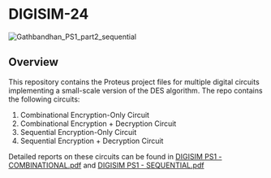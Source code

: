 # DIGISIM-24
![Gathbandhan_PS1_part2_sequential](https://github.com/user-attachments/assets/4302b16d-e7d5-4208-87b1-269111d81204)

## Overview
This repository contains the Proteus project files for multiple digital circuits implementing a small-scale version of the DES algorithm.
The repo contains the following circuits:

1. Combinational Encryption-Only Circuit
2. Combinational Encryption + Decryption Circuit
3. Sequential Encryption-Only Circuit
4. Sequential Encryption + Decryption Circuit

Detailed reports on these circuits can be found in [DIGISIM PS1 - COMBINATIONAL.pdf](https://github.com/bhuvnesh-agg/DIGISIM-24/blob/main/PS1_DES_Enryption/DIGISIM%20PS1%20-%20COMBINATIONAL.pdf) and [DIGISIM PS1 - SEQUENTIAL.pdf](https://github.com/bhuvnesh-agg/DIGISIM-24/blob/main/PS1_DES_Enryption/DIGISIM%20PS1%20-%20SEQUENTIAL.pdf)
